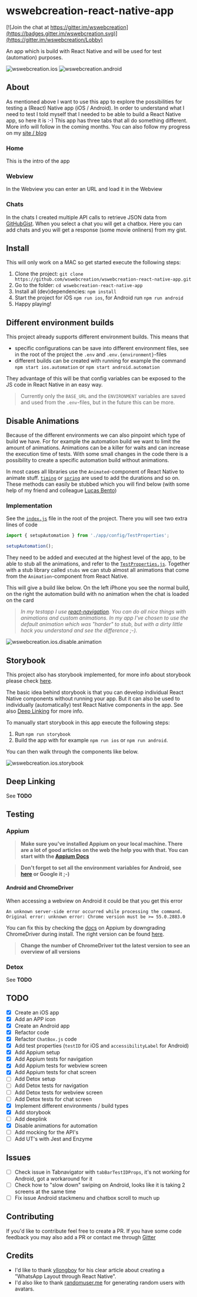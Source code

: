 # wswebcreation-react-native-app

[![Join the chat at https://gitter.im/wswebcreation](https://badges.gitter.im/wswebcreation.svg)](https://gitter.im/wswebcreation/Lobby)

An app which is build with React Native and will be used for test (automation) purposes.


![wswebcreation.ios](./assets/wswebcreation-ios.gif) ![wswebcreation.android](./assets/wswebcreation-android.gif)

## About
As mentioned above I want to use this app to explore the possibilities for testing a (React) Native app (iOS / Android).
In order to understand what I need to test I told myself that I needed to be able to build a React Native app, so here it is :-) 
This app has three tabs that all do something different. More info will follow in the coming months. You can also follow my progress on my [site / blog](http://www.wswebcreation.nl/)

### Home
This is the intro of the app

### Webview
In the Webview you can enter an URL and load it in the Webview

### Chats
In the chats I created multiple API calls to retrieve JSON data from [GitHubGist](https://gist.github.com/wswebcreation). 
When you select a chat you will get a chatbox. Here you can add chats and you will get a response (some movie onliners) from my gist.

## Install
This will only work on a MAC so get started execute the following steps:

1. Clone the project: `git clone https://github.com/wswebcreation/wswebcreation-react-native-app.git`
2. Go to the folder: `cd wswebcreation-react-native-app`
3. Install all (dev)dependencies: `npm install`
4. Start the project for iOS `npm run ios`, for Android run `npm run android`
5. Happy playing!

## Different environment builds
This project already supports different environment builds. This means that

- specific configurations can be save into different environment files, see in the root of the project the `.env` and `.env.{environment}`-files
- different builds can be created with running for example the command `npm start ios.automation` or `npm start android.automation`

They advantage of this will be that config variables can be exposed to the JS code in React Native in an easy way.

> Currently only the `BASE_URL` and the `ENVIRONMENT` variables are saved and used from the `.env`-files, but in the future this can be more.  

## Disable Animations
Because of the different environments we can also pinpoint which type of build we have. For for example the automation build we want to limit the amount of animations.
Animations can be a killer for waits and can increase the execution time of tests. With some small changes in the code there is a possibility to create a specific automation build without animations.

In most cases all libraries use the `Animated`-component of React Native to animate stuff. [`timing`](https://facebook.github.io/react-native/docs/animated.html#timing) or [`spring`](https://facebook.github.io/react-native/docs/animated.html#spring) are used to add the durations and so on.
These methods can easily be stubbed which you will find below (with some help of my friend and colleague [Lucas Bento](https://github.com/lucasbento))

### Implementation
See the [`index.js`](./index.js) file in the root of the project. There you will see two extra lines of code

```js
import { setupAutomation } from './app/config/TestProperties';

setupAutomation();
```

They need to be added and executed at the highest level of the app, to be able to stub all the animations, and refer to the [`TestProperties.js`](./app/config/TestProperties.js). 
Together with a stub library called `stubs` we can stub almost all animations that come from the `Animation`-component from React Native. 

This will give a build like below. On the left iPhone you see the normal build, on the right the automation build with no animation when the chat is loaded on the card

> *In my testapp I use [react-navigation](https://github.com/react-navigation/react-navigation). You can do all nice things with animations and custom animations. In my app I've chosen to use the default animation which was "harder" to stub, but with a dirty little hack you understand and see the difference ;-).* 

![wswebcreation.ios.disable.animation](./assets/wswebcreation-disable-animation.gif)

## Storybook
This project also has storybook implemented, for more info about storybook please check [here](https://github.com/storybooks/storybook/tree/master/app/react-native).

The basic idea behind storybook is that you can develop individual React Native components without running your app. But it can also be used to individually (automatically) test React Native components in the app. See also [Deep Linking](./README.md#deep-linking) for more info.

To manually start storybook in this app execute the following steps:

1. Run `npm run storybook`
2. Build the app with for example `npm run ios` or `npm run android`.

You can then walk through the components like below.

![wswebcreation.ios.storybook](./assets/wswebcreation-storybook.gif)

## Deep Linking
See **TODO**

## Testing

### Appium
>**Make sure you've installed Appium on your local machine. There are a lot of good articles on the web the help you with that. You can start with the [Appium Docs](http://appium.io/docs/en/about-appium/getting-started/)**

>**Don't forget to set all the environment variables for Android, see [here](https://stackoverflow.com/questions/19986214/setting-android-home-enviromental-variable-on-mac-os-x) or Google it ;-)**

#### Android and ChromeDriver
When accessing a webview on Android it could be that you get this error

    An unknown server-side error occurred while processing the command.
    Original error: unknown error: Chrome version must be >= 55.0.2883.0

You can fix this by checking the [docs](https://appium.io/docs/en/writing-running-appium/web/chromedriver/) on Appium by downgrading ChromeDriver during install. The right version can be found [here](https://chromedriver.storage.googleapis.com/2.35/notes.txt). 
 
> **Change the number of ChromeDriver tot the latest version to see an overview of all versions**

### Detox
See **TODO**

## TODO
- [x] Create an iOS app
- [x] Add an APP icon
- [x] Create an Android app
- [x] Refactor code
- [x] Refactor `ChatBox.js` code
- [x] Add test properties (`testID` for iOS and `accessibilityLabel` for Android) 
- [x] Add Appium setup
- [x] Add Appium tests for navigation
- [x] Add Appium tests for webview screen
- [x] Add Appium tests for chat screen 
- [ ] Add Detox setup
- [ ] Add Detox tests for navigation
- [ ] Add Detox tests for webview screen
- [ ] Add Detox tests for chat screen
- [x] Implement different environments / build types
- [x] Add storybook
- [ ] Add deeplink
- [x] Disable animations for automation
- [ ] Add mocking for the API's
- [ ] Add UT's with Jest and Enzyme

## Issues
- [ ] Check issue in Tabnavigator with `tabBarTestIDProps`, it's not working for Android, got a workaround for it
- [ ] Check how to "slow down" swiping on Android, looks like it is taking 2 screens at the same time
- [ ] Fix issue Android stackmenu and chatbox scroll to much up

## Contributing
If you'd like to contribute feel free to create a PR. If you have some code feedback you may also add a PR or contact me through [Gitter](https://gitter.im/wswebcreation)

## Credits
- I'd like to thank [yllongboy](https://medium.com/@yllongboy) for his clear article about creating a "WhatsApp Layout through React Native".
- I'd also like to thank [randomuser.me](https://randomuser.me/) for generating random users with avatars.
